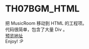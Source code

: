 # TH07BGM_HTML
把 MusicRoom 移动到 HTML 的工程项。<br>
代码很简单，包含了大量 Div 。<br>
[预览地址](http://tmr.is-best.net/TH07HTML/index.html) <br>
Enjoy! :P
